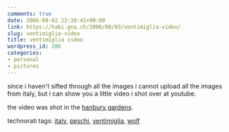 ```yaml
---
comments: true
date: 2006-08-02 22:10:41+00:00
link: https://habi.gna.ch/2006/08/03/ventimiglia-video/
slug: ventimiglia-video
title: ventimiglia video
wordpress_id: 206
categories:
- personal
- pictures
---
```



since i haven't sifted through all the images i cannot upload all the images from italy, but i can show you a little video i shot over at youtube.  


  
the video was shot in the [hanbury gardens](http://it.wikipedia.org/wiki/Villa_Hanbury).









technorati tags: [italy](http://www.technorati.com/tag/italy), [peschi](http://www.technorati.com/tag/peschi), [ventimiglia](http://www.technorati.com/tag/ventimiglia), [wolf](http://www.technorati.com/tag/wolf)
